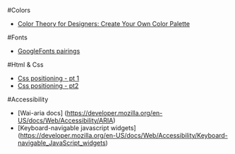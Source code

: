 #Colors
- [Color Theory for Designers: Create Your Own Color Palette](https://www.smashingmagazine.com/2010/02/color-theory-for-designer-part-3-creating-your-own-color-palettes/)

#Fonts
- [GoogleFonts pairings](https://femmebot.github.io/google-type/)

#Html & Css
- [Css positioning - pt 1](https://www.google.com/url?sa=t&rct=j&q=&esrc=s&source=web&cd=1&cad=rja&uact=8&ved=0ahUKEwizieSazpvMAhUH7mMKHXcVASMQtwIIHTAA&url=https%3A%2F%2Fwww.youtube.com%2Fwatch%3Fv%3DkejG8G0dr5U&usg=AFQjCNHKdAHajgL-LqNFPm0jdCtuBFLckA&sig2=1VM2qCmxEWm2P5a0eYQSTA)
- [Css positioning - pt2](https://www.google.com/url?sa=t&rct=j&q=&esrc=s&source=web&cd=3&cad=rja&uact=8&ved=0ahUKEwizieSazpvMAhUH7mMKHXcVASMQtwIIIzAC&url=https%3A%2F%2Fwww.youtube.com%2Fwatch%3Fv%3DRf6zAP4YnZA&usg=AFQjCNH5sRkdsOR80kJ1fg8ekLAIOoGDvw&sig2=dQ-NjJHxp3NmGwhTR8y-Qg)
 
#Accessibility
- [Wai-aria docs] (https://developer.mozilla.org/en-US/docs/Web/Accessibility/ARIA)
- [Keyboard-navigable javascript widgets] (https://developer.mozilla.org/en-US/docs/Web/Accessibility/Keyboard-navigable_JavaScript_widgets)
